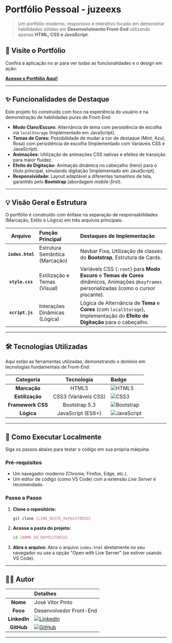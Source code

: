 # Portfólio Pessoal - juzeexs

> Um portfólio moderno, responsivo e interativo focado em demonstrar habilidades sólidas em **Desenvolvimento Front-End** utilizando apenas **HTML, CSS e JavaScript**.

## 🔗 Visite o Portfólio

Confira a aplicação no ar para ver todas as funcionalidades e o design em ação:

[**Acesse o Portfólio Aqui!**](https://meuportifoliojuzeexs.netlify.app/)

---

## ✨ Funcionalidades de Destaque

Este projeto foi construído com foco na experiência do usuário e na demonstração de habilidades puras de Front-End:

* **Modo Claro/Escuro:** Alternância de tema com persistência de escolha via `localStorage` (Implementado em JavaScript).
* **Temas de Cores:** Possibilidade de mudar a cor de destaque (Mint, Azul, Rosa) com persistência de escolha (Implementado com Variáveis CSS e JavaScript).
* **Animações:** Utilização de animações CSS nativas e efeitos de transição para maior fluidez.
* **Efeito de Digitação:** Animação dinâmica no cabeçalho (hero) para o título principal, simulando digitação (Implementado em JavaScript).
* **Responsividade:** Layout adaptável a diferentes tamanhos de tela, garantido pelo **Bootstrap** (abordagem *mobile-first*).

---

## 💡 Visão Geral e Estrutura

O portfólio é construído com ênfase na separação de responsabilidades (Marcação, Estilo e Lógica) em três arquivos principais:

| Arquivo | Função Principal | Destaques de Implementação |
| :---: | :--- | :--- |
| **`index.html`** | Estrutura Semântica (Marcação) | Navbar Fixa, Utilização de classes do **Bootstrap**, Estrutura de Cards. |
| **`style.css`** | Estilização e Temas (Visual) | Variáveis CSS (`:root`) para **Modo Escuro** e **Temas de Cores** dinâmicos, Animações `@keyframes` personalizadas (como o cursor piscante). |
| **`script.js`** | Interações Dinâmicas (Lógica) | Lógica de Alternância de **Tema** e **Cores** (com `localStorage`), Implementação do **Efeito de Digitação** para o cabeçalho. |

---

## 🛠️ Tecnologias Utilizadas

Aqui estão as ferramentas utilizadas, demonstrando o domínio em tecnologias fundamentais de Front-End:

| Categoria | Tecnologia | Badge |
| :---: | :---: | :--- |
| **Marcação** | HTML5 | ![HTML5](https://img.shields.io/badge/HTML5-E34F26?style=for-the-badge&logo=html5&logoColor=white) |
| **Estilização** | CSS3 (Variáveis CSS) | ![CSS3](https://img.shields.io/badge/CSS3-1572B6?style=for-the-badge&logo=css3&logoColor=white) |
| **Framework CSS** | Bootstrap 5.3 | ![Bootstrap](https://img.shields.io/badge/Bootstrap-563D7C?style=for-the-badge&logo=bootstrap&logoColor=white) |
| **Lógica** | JavaScript (ES6+) | ![JavaScript](https://img.shields.io/badge/JavaScript-F7DF1E?style=for-the-badge&logo=javascript&logoColor=black) |

---

## 🚀 Como Executar Localmente

Siga os passos abaixo para testar o código em sua própria máquina.

### Pré-requisitos
* Um navegador moderno (Chrome, Firefox, Edge, etc.).
* Um editor de código (como VS Code) com a extensão *Live Server* é recomendado.

### Passo a Passo

1.  **Clone o repositório:**
    ```bash
    git clone [LINK_DESTE_REPOSITÓRIO]
    ```

2.  **Acesse a pasta do projeto:**
    ```bash
    cd [NOME_DO_REPOSITORIO]
    ```

3.  **Abra o arquivo:**
    Abra o arquivo `index.html` diretamente no seu navegador ou use a opção "Open with Live Server" (se estiver usando VS Code).

---

## 👨‍💻 Autor

| | Detalhes |
| :---: | :--- |
| **Nome** | José Vítor Pinto |
| **Foco** | Desenvolvedor Front-End |
| **LinkedIn** | [![LinkedIn](https://img.shields.io/badge/LinkedIn-0077B5?style=for-the-badge&logo=linkedin&logoColor=white)]([LINK_DO_SEU_LINKEDIN]) |
| **GitHub** | [![GitHub](https://img.shields.io/badge/GitHub-100000?style=for-the-badge&logo=github&logoColor=white)]([LINK_DO_SEU_GITHUB_PROFILE]) |

---
